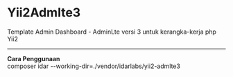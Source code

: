Yii2Admlte3
==================

Template Admin Dashboard - AdminLte versi 3 untuk kerangka-kerja php Yii2
<hr>
<strong>Cara Penggunaan</strong><br>
composer idar --working-dir=./vendor/idarlabs/yii2-admlte3
